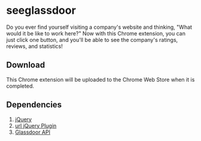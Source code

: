 # seeglassdoor

Do you ever find yourself visiting a company's website and thinking, "What would it be like to work here?" Now with this Chrome extension, you can just click one button, and you'll be able to see the company's ratings, reviews, and statistics!

## Download

This Chrome extension will be uploaded to the Chrome Web Store when it is completed.

## Dependencies

1. [jQuery](http://jquery.org/)
2. [url jQuery Plugin](http://plugins.jquery.com/url/)
3. [Glassdoor API](http://www.glassdoor.com/api/companiesApiActions.htm)